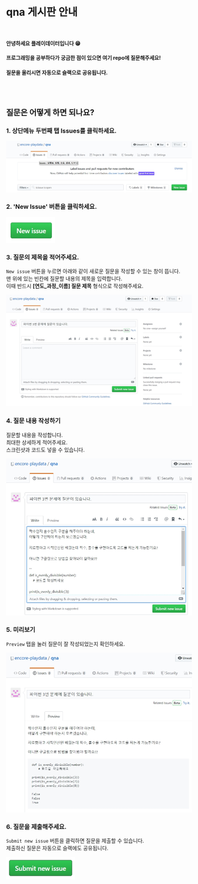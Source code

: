 # qna 게시판 안내
<br/>

#### 안녕하세요 플레이데이터입니다 😁
#### 프로그래밍을 공부하다가 궁금한 점이 있으면 여기 repo에 질문해주세요! 
#### 질문을 올리시면 자동으로 슬랙으로 공유됩니다. 
<br/><br/>

## 질문은 어떻게 하면 되나요?
### 1. 상단메뉴 두번째 탭 Issues를 클릭하세요.

![Menu](./images/menu.jpg)
<br/>

### 2. 'New Issue' 버튼을 클릭하세요. 

![Btn](./images/newissuebtn.jpg)
<br/>

### 3. 질문의 제목을 적어주세요. 

`New issue` 버튼을 누르면 아래와 같이 새로운 질문을 작성할 수 있는 창이 뜹니다.<br/>
맨 위에 있는 빈칸에 질문할 내용의 제목을 입력합니다.<br/>
이때 반드시 **[연도_과정_이름] 질문 제목** 형식으로 작성해주세요.

![Title](./images/title.jpg)
<br/>

### 4. 질문 내용 작성하기

질문할 내용을 작성합니다.<br/>
최대한 상세하게 적어주세요. <br/>
스크린샷과 코드도 넣을 수 있습니다. 

![Content](./images/contents.jpg)
<br/>

### 5. 미리보기

`Preview` 탭을 눌러 질문이 잘 작성되었는지 확인하세요.

![Preview](./images/preview.jpg)
<br/>

### 6. 질문을 제출해주세요.

`Submit new issue` 버튼을 클릭하면 질문을 제출할 수 있습니다. <br/>
제출하신 질문은 자동으로 슬랙에도 공유됩니다. 

![Submit](./images/submit.jpg)
